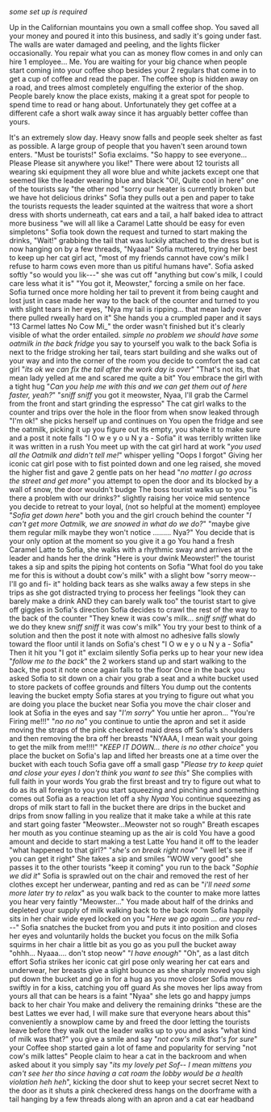 *some set up is required*

Up in the Californian mountains you own a small coffee shop. You saved all your money and poured it into this business, and sadly it's going under fast. The walls are water damaged and peeling, and the lights flicker occasionally. You repair what you can as money flow comes in and only can hire 1 employee... Me. You are waiting for your big chance when people start coming into your coffee shop besides your 2 regulars that come in to get a cup of coffee and read the paper. The coffee shop is hidden away on a road, and trees almost completely engulfing the exterior of the shop. People barely know the place exists, making it a great spot for people to spend time to read or hang about. Unfortunately they get coffee at a different cafe a short walk away since it has arguably better coffee than yours.

It's an extremely slow day. Heavy snow falls and people seek shelter as fast as possible. A large group of people that you haven't seen around town enters. "Must be tourists!" Sofia exclaims. "So happy to see everyone... Please Please sit anywhere you like!"
There were about 12 tourists all wearing ski equipment they all wore blue and white jackets except one that seemed like the leader wearing blue and black "Oi!, Quite cool in here" one of the tourists say "the other nod "sorry our heater is currently broken but we have hot delicious drinks" Sofia they pulls out a pen and paper to take the tourists requests the leader squinted at the waitress that wore a short dress with shorts underneath, cat ears and a tail, a half baked idea to attract more business "we will all like a Caramel Latte should be easy for even simpletons" Sofia took down the request and turned to start making the drinks, "Wait!" grabbing the tail that was luckily attached to the dress but is now hanging on by a few threads, "Nyaaa!" Sofia muttered, trying her best to keep up her cat girl act, "most of my friends cannot have cow's milk I refuse to harm cows even more than us pitiful humans have". Sofia asked softly "so would you lik---" she was cut off "anything but cow's milk, I could care less what it is" "You got it, Meowster," forcing a smile on her face. Sofia turned once more holding her tail to prevent it from being caught and lost just in case made her way to the back of the counter and turned to you with slight tears in her eyes, "Nya my tail is ripping... that mean lady over there pulled rweally hard on it" She hands you a crumpled paper and it says "13 Carmel lattes No Cow Mi_" the order wasn't finished but it's clearly visible of what the order entailed. *simple no problem we should have some oatmilk in the back fridge* you say to yourself you walk to the back Sofia is next to the fridge stroking her tail, tears start building and she walks out of your way and into the corner of the room you decide to comfort the sad cat girl "*its ok we can fix the tail after the work day is over*" "That's not its, that mean lady yelled at me and scared me quite a bit" You embrace the girl with a tight hug "*Can you help me with this and we can get them out of here faster, yeah?*" "*sniff sniff* you got it meowster, Nyaa, I'll grab the Carmel from the front and start grinding the espresso" The cat girl walks to the counter and trips over the hole in the floor from when snow leaked through "I'm ok!" she picks herself up and continues on You open the fridge and see the oatmilk, picking it up you figure out its empty, you shake it to make sure and a post it note falls "I O w e y o u N y a - Sofia" it was terribly written like it was written in a rush You meet up with the cat girl hard at work "*you used all the Oatmilk and didn't tell me!*" whisper yelling "Oops I forgot" Giving her iconic cat girl pose with to fist pointed down and one leg raised, she moved the higher fist and gave 2 gentle pats on her head "*no matter I go across the street and get more*" you attempt to open the door and its blocked by a wall of snow, the door wouldn't budge The boss tourist walks up to you "is there a problem with our drinks?" slightly raising her voice mid sentence you decide to retreat to your loyal, (not so helpful at the moment) employee "*Sofia get down here*" both you and the girl crouch behind the counter "*I can't get more Oatmilk, we are snowed in what do we do?*" "maybe give them regular milk maybe they won't notice ......... Nya?" You decide that is your only option at the moment so you give it a go You hand a fresh Caramel Latte to Sofia, she walks with a rhythmic sway and arrives at the leader and hands her the drink "Here is your dwink Meowster!" the tourist takes a sip and spits the piping hot contents on Sofia "What fool do you take me for this is without a doubt cow's milk" with a slight bow "sorry meow-- I'll go and fi- it" holding back tears as she walks away a few steps in she trips as she got distracted trying to process her feelings "look they can barely make a drink AND they can barely walk too" the tourist start to give off giggles in Sofia's direction Sofia decides to crawl the rest of the way to the back of the counter "They knew it was cow's milk... *sniff sniff* what do we do they knew *sniff sniff* it was cow's milk" You try your best to think of a solution and then the post it note with almost no adhesive falls slowly toward the floor until it lands on Sofia's chest "I O w e y o u N y a - Sofia" Then it hit you "I got it" exclaim silently Sofia perks up to hear your new idea "*follow me to the back*" the 2 workers stand up and start walking to the back, the post it note once again falls to the floor Once in the back you asked Sofia to sit down on a chair you grab a seat and a white bucket used to store packets of coffee grounds and filters You dump out the contents leaving the bucket empty Sofia stares at you trying to figure out what you are doing you place the bucket near Sofia you move the chair closer and look at Sofia in the eyes and say "*I'm sorry*" You untie her apron... "You're Firing me!!!" "*no no no*" you continue to untie the apron and set it aside moving the straps of the pink checkered maid dress off Sofia's shoulders and then removing the bra off her breasts "NYAAA, I mean wait your going to get the milk from me!!!!" "*KEEP IT DOWN... there is no other choice*" you place the bucket on Sofia's lap and lifted her breasts one at a time over the bucket with each touch Sofia gave off a small gasp "*Please try to keep quiet and close your eyes I don't think you want to see this*" She complies with full faith in your words You grab the first breast and try to figure out what to do as its all foreign to you you start squeezing and pinching and something comes out Sofia as a reaction let off a shy *Nyaa* You continue squeezing as drops of milk start to fall in the bucket there are drips in the bucket and drips from snow falling in you realize that it make take a while at this rate and start going faster "Meowster...Meowster not so rough" Breath escapes her mouth as you continue steaming up as the air is cold You have a good amount and decide to start making a test Latte You hand it off to the leader "what happened to that girl?" "*she's on break right now*" "well let's see if you can get it right" She takes a sip and smiles "WOW very good" she passes it to the other tourists "keep it coming" you run to the back "*Sophie we did it*" Sofia is sprawled out on the chair and removed the rest of her clothes except her underwear, panting and red as can be "*i'll need some more later try to relax*" as you walk back to the counter to make more lattes you hear very faintly "Meowster..." You made about half of the drinks and depleted your supply of milk walking back to the back room Sofia happily sits in her chair wide eyed locked on you "*Here we go again ... are you red---*" Sofia snatches the bucket from you and puts it into position and closes her eyes and voluntarily holds the bucket you focus on the milk Sofia squirms in her chair a little bit as you go as you pull the bucket away "ohhh... Nyaaa.... don't stop neow" "*I have enough*" "Oh", as a last ditch effort Sofia strikes her iconic cat girl pose only wearing her cat ears and underwear, her breasts give a slight bounce as she sharply moved you sigh put down the bucket and go in for a hug as you move closer Sofia moves swiftly in for a kiss, catching you off guard As she moves her lips away from yours all that can be hears is a faint "Nyaa" she lets go and happy jumps back to her chair You make and delivery the remaining drinks "these are the best Lattes we ever had, I will make sure that everyone hears about this" conveniently a snowplow came by and freed the door letting the tourists leave before they walk out the leader walks up to you and asks "what kind of milk was that?" you give a smile and say "*not cow's milk that's for sure*" your Coffee shop started gain a lot of fame and popularity for serving "not cow's milk lattes" People claim to hear a cat in the backroom and when asked about it you simply say "*its my lovely pet Sof-- I mean mittens you can't see her tho since having a cat roam the lobby would be a health violation heh heh*", kicking the door shut to keep your secret secret Next to the door as it shuts a pink checkered dress hangs on the doorframe with a tail hanging by a few threads along with an apron and a cat ear headband